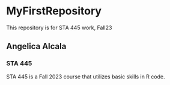# MyFirstRepository
This repository is for STA 445 work, Fall23

## Angelica Alcala

### STA 445

STA 445 is a Fall 2023 course that utilizes basic skills in R code. 
